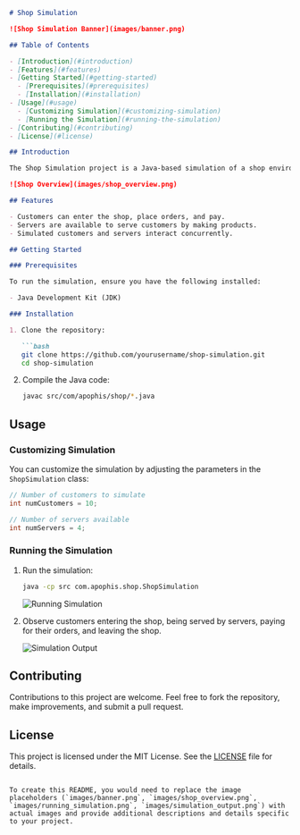 
```markdown
# Shop Simulation

![Shop Simulation Banner](images/banner.png)

## Table of Contents

- [Introduction](#introduction)
- [Features](#features)
- [Getting Started](#getting-started)
  - [Prerequisites](#prerequisites)
  - [Installation](#installation)
- [Usage](#usage)
  - [Customizing Simulation](#customizing-simulation)
  - [Running the Simulation](#running-the-simulation)
- [Contributing](#contributing)
- [License](#license)

## Introduction

The Shop Simulation project is a Java-based simulation of a shop environment where customers can enter, place orders, be served by servers, pay for their orders, and leave the shop. This simulation is designed to illustrate multi-threading and concurrent programming concepts.

![Shop Overview](images/shop_overview.png)

## Features

- Customers can enter the shop, place orders, and pay.
- Servers are available to serve customers by making products.
- Simulated customers and servers interact concurrently.

## Getting Started

### Prerequisites

To run the simulation, ensure you have the following installed:

- Java Development Kit (JDK)

### Installation

1. Clone the repository:

   ```bash
   git clone https://github.com/yourusername/shop-simulation.git
   cd shop-simulation
   ```

2. Compile the Java code:

   ```bash
   javac src/com/apophis/shop/*.java
   ```

## Usage

### Customizing Simulation

You can customize the simulation by adjusting the parameters in the `ShopSimulation` class:

```java
// Number of customers to simulate
int numCustomers = 10;

// Number of servers available
int numServers = 4;
```

### Running the Simulation

1. Run the simulation:

   ```bash
   java -cp src com.apophis.shop.ShopSimulation
   ```

   ![Running Simulation](images/running_simulation.png)

2. Observe customers entering the shop, being served by servers, paying for their orders, and leaving the shop.

   ![Simulation Output](images/simulation_output.png)

## Contributing

Contributions to this project are welcome. Feel free to fork the repository, make improvements, and submit a pull request.

## License

This project is licensed under the MIT License. See the [LICENSE](LICENSE) file for details.
```

To create this README, you would need to replace the image placeholders (`images/banner.png`, `images/shop_overview.png`, `images/running_simulation.png`, `images/simulation_output.png`) with actual images and provide additional descriptions and details specific to your project.
